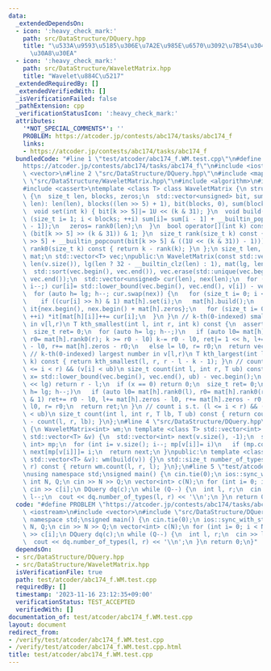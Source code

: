 ```yaml
---
data:
  _extendedDependsOn:
  - icon: ':heavy_check_mark:'
    path: src/DataStructure/DQuery.hpp
    title: "\u533A\u9593\u5185\u306E\u7A2E\u985E\u6570\u3092\u7B54\u3048\u308B\u30AF\
      \u30A8\u30EA"
  - icon: ':heavy_check_mark:'
    path: src/DataStructure/WaveletMatrix.hpp
    title: "Wavelet\u884C\u5217"
  _extendedRequiredBy: []
  _extendedVerifiedWith: []
  _isVerificationFailed: false
  _pathExtension: cpp
  _verificationStatusIcon: ':heavy_check_mark:'
  attributes:
    '*NOT_SPECIAL_COMMENTS*': ''
    PROBLEM: https://atcoder.jp/contests/abc174/tasks/abc174_f
    links:
    - https://atcoder.jp/contests/abc174/tasks/abc174_f
  bundledCode: "#line 1 \"test/atcoder/abc174_f.WM.test.cpp\"\n#define PROBLEM \"\
    https://atcoder.jp/contests/abc174/tasks/abc174_f\"\n#include <iostream>\n#include\
    \ <vector>\n#line 2 \"src/DataStructure/DQuery.hpp\"\n#include <map>\n#line 3\
    \ \"src/DataStructure/WaveletMatrix.hpp\"\n#include <algorithm>\n#include <array>\n\
    #include <cassert>\ntemplate <class T> class WaveletMatrix {\n struct SuccinctIndexableDictionary\
    \ {\n  size_t len, blocks, zeros;\n  std::vector<unsigned> bit, sum;\n  SuccinctIndexableDictionary(size_t\
    \ len): len(len), blocks((len >> 5) + 1), bit(blocks, 0), sum(blocks, 0) {}\n\
    \  void set(int k) { bit[k >> 5]|= 1U << (k & 31); }\n  void build() {\n   for\
    \ (size_t i= 1; i < blocks; ++i) sum[i]= sum[i - 1] + __builtin_popcount(bit[i\
    \ - 1]);\n   zeros= rank0(len);\n  }\n  bool operator[](int k) const { return\
    \ (bit[k >> 5] >> (k & 31)) & 1; }\n  size_t rank(size_t k) const { return (sum[k\
    \ >> 5] + __builtin_popcount(bit[k >> 5] & ((1U << (k & 31)) - 1))); }\n  size_t\
    \ rank0(size_t k) const { return k - rank(k); }\n };\n size_t len, lg;\n std::vector<SuccinctIndexableDictionary>\
    \ mat;\n std::vector<T> vec;\npublic:\n WaveletMatrix(const std::vector<T> &v):\
    \ len(v.size()), lg(len ? 32 - __builtin_clz(len) : 1), mat(lg, len), vec(v) {\n\
    \  std::sort(vec.begin(), vec.end()), vec.erase(std::unique(vec.begin(), vec.end()),\
    \ vec.end());\n  std::vector<unsigned> cur(len), nex(len);\n  for (int i= len;\
    \ i--;) cur[i]= std::lower_bound(vec.begin(), vec.end(), v[i]) - vec.begin();\n\
    \  for (auto h= lg; h--; cur.swap(nex)) {\n   for (size_t i= 0; i < len; ++i)\n\
    \    if ((cur[i] >> h) & 1) mat[h].set(i);\n   mat[h].build();\n   std::array\
    \ it{nex.begin(), nex.begin() + mat[h].zeros};\n   for (size_t i= 0; i < len;\
    \ ++i) *it[mat[h][i]]++= cur[i];\n  }\n }\n // k-th(0-indexed) smallest number\
    \ in v[l,r)\n T kth_smallest(int l, int r, int k) const {\n  assert(k < r - l);\n\
    \  size_t ret= 0;\n  for (auto h= lg; h--;)\n   if (auto l0= mat[h].rank0(l),\
    \ r0= mat[h].rank0(r); k >= r0 - l0) k-= r0 - l0, ret|= 1 << h, l+= mat[h].zeros\
    \ - l0, r+= mat[h].zeros - r0;\n   else l= l0, r= r0;\n  return vec[ret];\n }\n\
    \ // k-th(0-indexed) largest number in v[l,r)\n T kth_largest(int l, int r, int\
    \ k) const { return kth_smallest(l, r, r - l - k - 1); }\n // count i s.t. (l\
    \ <= i < r) && (v[i] < ub)\n size_t count(int l, int r, T ub) const {\n  size_t\
    \ x= std::lower_bound(vec.begin(), vec.end(), ub) - vec.begin();\n  if (x >= 1u\
    \ << lg) return r - l;\n  if (x == 0) return 0;\n  size_t ret= 0;\n  for (auto\
    \ h= lg; h--;)\n   if (auto l0= mat[h].rank0(l), r0= mat[h].rank0(r); (x >> h)\
    \ & 1) ret+= r0 - l0, l+= mat[h].zeros - l0, r+= mat[h].zeros - r0;\n   else l=\
    \ l0, r= r0;\n  return ret;\n }\n // count i s.t. (l <= i < r) && (lb <= v[i]\
    \ < ub)\n size_t count(int l, int r, T lb, T ub) const { return count(l, r, ub)\
    \ - count(l, r, lb); }\n};\n#line 4 \"src/DataStructure/DQuery.hpp\"\nclass DQuery\
    \ {\n WaveletMatrix<int> wm;\n template <class T> std::vector<int> build(const\
    \ std::vector<T> &v) {\n  std::vector<int> next(v.size(), -1);\n  std::map<T,\
    \ int> mp;\n  for (int i= v.size(); i--; mp[v[i]]= i)\n   if (mp.count(v[i]))\
    \ next[mp[v[i]]]= i;\n  return next;\n }\npublic:\n template <class T> DQuery(const\
    \ std::vector<T> &v): wm(build(v)) {}\n std::size_t number_of_types(int l, int\
    \ r) const { return wm.count(l, r, l); }\n};\n#line 5 \"test/atcoder/abc174_f.WM.test.cpp\"\
    \nusing namespace std;\nsigned main() {\n cin.tie(0);\n ios::sync_with_stdio(0);\n\
    \ int N, Q;\n cin >> N >> Q;\n vector<int> c(N);\n for (int i= 0; i < N; i++)\
    \ cin >> c[i];\n DQuery dq(c);\n while (Q--) {\n  int l, r;\n  cin >> l >> r,\
    \ l--;\n  cout << dq.number_of_types(l, r) << '\\n';\n }\n return 0;\n}\n"
  code: "#define PROBLEM \"https://atcoder.jp/contests/abc174/tasks/abc174_f\"\n#include\
    \ <iostream>\n#include <vector>\n#include \"src/DataStructure/DQuery.hpp\"\nusing\
    \ namespace std;\nsigned main() {\n cin.tie(0);\n ios::sync_with_stdio(0);\n int\
    \ N, Q;\n cin >> N >> Q;\n vector<int> c(N);\n for (int i= 0; i < N; i++) cin\
    \ >> c[i];\n DQuery dq(c);\n while (Q--) {\n  int l, r;\n  cin >> l >> r, l--;\n\
    \  cout << dq.number_of_types(l, r) << '\\n';\n }\n return 0;\n}"
  dependsOn:
  - src/DataStructure/DQuery.hpp
  - src/DataStructure/WaveletMatrix.hpp
  isVerificationFile: true
  path: test/atcoder/abc174_f.WM.test.cpp
  requiredBy: []
  timestamp: '2023-11-16 23:12:35+09:00'
  verificationStatus: TEST_ACCEPTED
  verifiedWith: []
documentation_of: test/atcoder/abc174_f.WM.test.cpp
layout: document
redirect_from:
- /verify/test/atcoder/abc174_f.WM.test.cpp
- /verify/test/atcoder/abc174_f.WM.test.cpp.html
title: test/atcoder/abc174_f.WM.test.cpp
---
```

